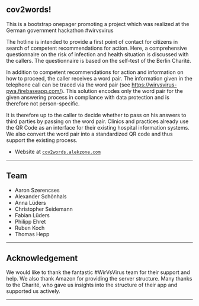 ## cov2words!

This is a bootstrap onepager promoting a project which was realized at the German government hackathon #wirvsvirus

The hotline is intended to provide a first point of contact for citizens in search of competent recommendations for action. Here, a comprehensive questionnaire on the risk of infection and health situation is discussed with the callers. The questionnaire is based on the self-test of the Berlin Charité.

In addition to competent recommendations for action and information on how to proceed, the caller receives a word pair. The information given in the telephone call can be traced via the word pair (see https://wirvsvirus-pwa.firebaseapp.com/). This solution encodes only the word pair for the given answering process in compliance with data protection and is therefore not person-specific.

It is therefore up to the caller to decide whether to pass on his answers to third parties by passing on the word pair. Clinics and practices already use the QR Code as an interface for their existing hospital information systems. We also convert the word pair into a standardized QR code and thus support the existing process.

- Website at <a href="https://cov2words.alekzone.com" target="_blank">`cov2words.alekzone.com`</a>

---

## Team

- Aaron Szerencses
- Alexander Schönhals 
- Anna Lüders 
- Christopher Seidemann
- Fabian Lüders
- Philipp Ehret
- Ruben Koch
- Thomas Hepp

---

## Acknowledgement

We would like to thank the fantastic #WirVsVirus team for their support and help. We also thank Amazon for providing the server structure. Many thanks to the Charité, who gave us insights into the structure of their app and supported us actively.

---
